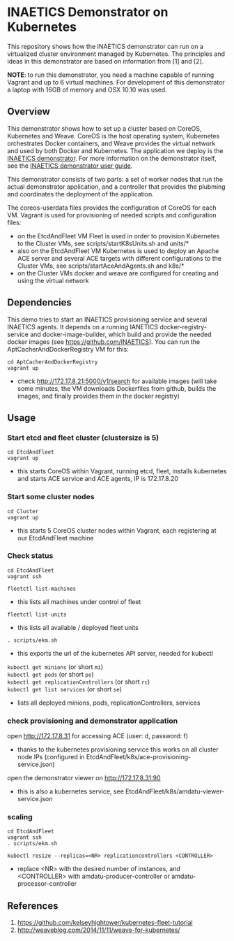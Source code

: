 # INAETICS Demonstrator on Kubernetes

This repository shows how the INAETICS demonstrator can run on a virtualized cluster
environment managed by Kubernetes. The principles and ideas in this demonstrator are based
on information from [1] and [2].

**NOTE**: to run this demonstrator, you need a machine capable of running Vagrant and up
to 6 virtual machines. For development of this demonstrator a laptop with 16GB of memory
and OSX 10.10 was used.


## Overview

This demonstrator shows how to set up a cluster based on CoreOS, Kubernetes and Weave.
CoreOS is the host operating system, Kubernetes orchestrates Docker containers, and Weave
provides the virtual network and used by both Docker and Kubernetes. The application we
deploy is the [INAETICS demonstrator](https://github.com/INAETICS/demonstrator-cluster/).
For more information on the demonstrator itself, see the [INAETICS demonstrator user
guide](https://github.com/INAETICS/demonstrator-cluster/blob/master/user_guide.pdf).

This demonstrator consists of two parts: a set of worker nodes that run the actual
demonstrator application, and a controller that provides the plubming and coordinates the
deployment of the application.

The coreos-userdata files provides the configuration of CoreOS for each VM. Vagrant is
used for provisioning of needed scripts and configuration files:

- on the EtcdAndFleet VM Fleet is used in order to provision Kubernetes to the Cluster VMs, see scripts/startK8sUnits.sh and units/*
- also on the EtcdAndFleet VM Kubernetes is used to deploy an Apache ACE server and several ACE targets with different configurations to the Cluster VMs, see scripts/startAceAndAgents.sh and k8s/*
- on the Cluster VMs docker and weave are configured for creating and using the virtual network


## Dependencies

This demo tries to start an INAETICS provisioning service and several INAETICS agents. It depends on a running IANETICS docker-registry-service and docker-image-builder, which build and provide the needed docker images (see https://github.com/INAETICS). You can run the AptCacherAndDockerRegistry VM for this:

`cd AptCacherAndDockerRegistry`  
`vagrant up`  

- check http://172.17.8.21:5000/v1/search for available images (will take some minutes, the VM downloads Dockerfiles from github, builds the images, and finally provides them in the docker registry)


## Usage

### Start etcd and fleet cluster (clustersize is 5)

`cd EtcdAndFleet`  
`vagrant up`  

- this starts CoreOS within Vagrant, running etcd, fleet, installs kubernetes and starts ACE service and ACE agents, IP is 172.17.8.20

### Start some cluster nodes

`cd Cluster`  
`vagrant up`  

- this starts 5 CoreOS cluster nodes within Vagrant, each registering at our EtcdAndFleet machine

### Check status

`cd EtcdAndFleet`  
`vagrant ssh`  

`fleetctl list-machines`

- this lists all machines under control of fleet

`fleetctl list-units`

- this lists all available / deployed fleet units

`. scripts/ekm.sh`

- this exports the url of the kubernetes API server, needed for kubectl

`kubectl get minions` (or short `mi`)  
`kubectl get pods` (or short `po`)  
`kubectl get replicationControllers` (or short `rc`)  
`kubectl get list services` (or short `se`)  

- lists all deployed minions, pods, replicationControllers, services


### check provisioning and demonstrator application

open http://172.17.8.31 for accessing ACE (user: d, password: f)

- thanks to the kubernetes provisioning service this works on all cluster node IPs (configured in EtcdAndFleet/k8s/ace-provisioning-service.json)

open the demonstrator viewer on http://172.17.8.31:90

- this is also a kubernetes service, see EtcdAndFleet/k8s/amdatu-viewer-service.json

### scaling

`cd EtcdAndFleet`  
`vagrant ssh`  
`. scripts/ekm.sh`  

`kubectl resize --replicas=<NR> replicationcontrollers <CONTROLLER>`

- replace &lt;NR&gt; with the desired number of instances, and &lt;CONTROLLER&gt; with amdatu-producer-controller or amdatu-processor-controller

## References

1. https://github.com/kelseyhightower/kubernetes-fleet-tutorial
2. http://weaveblog.com/2014/11/11/weave-for-kubernetes/
	 	
